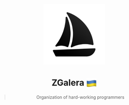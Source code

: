 <!-- markdownlint-disable no-inline-html first-line-h1 heading-start-left-->

<div align="center">
  <a href="https://zgalera.github.io/zgalera-website"><img alt="Logo" src="../assets/logo.svg" height="200"></a>

  # ZGalera <img align="center" src="https://raw.githubusercontent.com/okineadev/okineadev/refs/heads/main/assets/ua-flag.png" height="35">

  > Organization of hard-working programmers

  <br>
</div>

